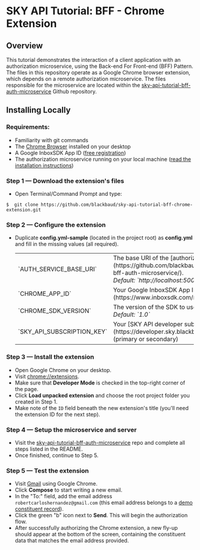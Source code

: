 # SKY API Tutorial: BFF - Chrome Extension

## Overview
This tutorial demonstrates the interaction of a client application with an authorization microservice, using the Back-end For Front-end (BFF) Pattern. The files in this repository operate as a Google Chrome browser extension, which depends on a remote authorization microservice. The files responsible for the microservice are located within the [sky-api-tutorial-bff-auth-microservice](https://github.com/blackbaud/sky-api-tutorial-bff-auth-microservice/) Github repository.

## Installing Locally

### Requirements:
- Familiarity with git commands
- The [Chrome Browser](https://www.google.com/chrome/browser/desktop/) installed on your desktop
- A Google InboxSDK App ID ([free registration](https://www.inboxsdk.com/register))
- The authorization microservice running on your local machine ([read the installation instructions](https://github.com/blackbaud/sky-api-tutorial-bff-auth-microservice/))

### Step 1 — Download the extension's files
- Open Terminal/Command Prompt and type:
```
$  git clone https://github.com/blackbaud/sky-api-tutorial-bff-chrome-extension.git
```

### Step 2 — Configure the extension
- Duplicate **config.yml-sample** (located in the project root) as **config.yml** and fill in the missing values (all required).
    <table>
        <tr>
            <td>`AUTH_SERVICE_BASE_URI`</td>
            <td>
                The base URI of the [authorization microservice](https://github.com/blackbaud/sky-api-tutorial-bff-auth-microservice/). <br>
                <em>Default: `http://localhost:5000/`</em>
            </td>
        </tr>
        <tr>
            <td>`CHROME_APP_ID`</td>
            <td>Your Google InboxSDK App ID ([free registration](https://www.inboxsdk.com/register)).</td>
        </tr>
        <tr>
            <td>`CHROME_SDK_VERSION`</td>
            <td>The version of the SDK to use.<br><em>Default: `1.0`</em></td>
        </tr>
        <tr>
            <td>`SKY_API_SUBSCRIPTION_KEY`</td>
            <td>Your [SKY API developer subscription key](https://developer.sky.blackbaud.com/developer) (primary or secondary)</td>
        </tr>
    </table>

### Step 3 — Install the extension
- Open Google Chrome on your desktop.
- Visit [chrome://extensions](chrome://extensions).
- Make sure that **Developer Mode** is checked in the top-right corner of the page.
- Click **Load unpacked extension** and choose the root project folder you created in Step 1.
- Make note of the `ID` field beneath the new extension's title (you'll need the extension ID for the next step).

### Step 4 — Setup the microservice and server
- Visit the [sky-api-tutorial-bff-auth-microservice](https://github.com/blackbaud/sky-api-tutorial-bff-auth-microservice/) repo and complete all steps listed in the README.
- Once finished, continue to Step 5.

### Step 5 — Test the extension
- Visit [Gmail](http://mail.google.com/) using Google Chrome.
- Click **Compose** to start writing a new email.
- In the "To:" field, add the email address `robertcarloshernandez@gmail.com` (this email address belongs to a [demo constituent record](https://renxt.blackbaud.com/constituents/280?tenantid=d698f0de-73f5-4a81-a4b1-ff353509faec)).
- Click the green "b" icon next to **Send**. This will begin the authorization flow.
- After successfully authorizing the Chrome extension, a new fly-up should appear at the bottom of the screen, containing the constituent data that matches the email address provided.
